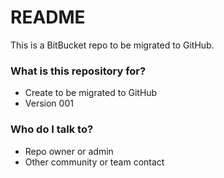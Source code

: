 # README #

This is a BitBucket repo to be migrated to GitHub.

### What is this repository for? ###

* Create to be migrated to GitHub
* Version 001

### Who do I talk to? ###

* Repo owner or admin
* Other community or team contact